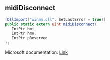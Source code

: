 ## midiDisconnect

```csharp
[DllImport("winmm.dll", SetLastError = true)]
public static extern uint midiDisconnect(
   IntPtr hmi,
   IntPtr hmo,
   IntPtr pReserved
);
```

Microsoft documentation: [Link](https://learn.microsoft.com/en-us/windows/win32/api/mmeapi/nf-mmeapi-mididisconnect)

